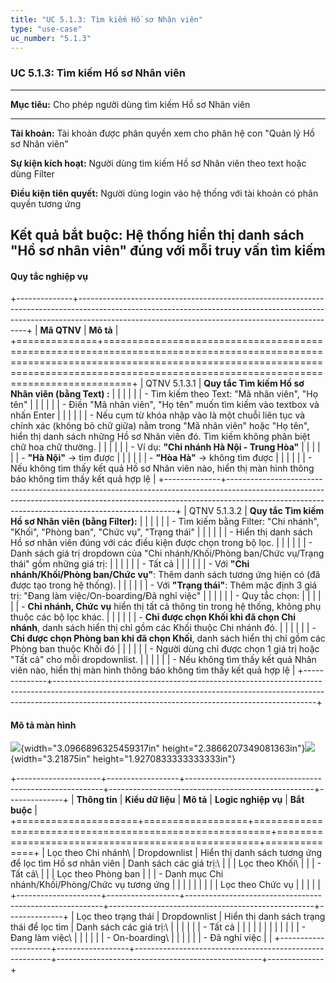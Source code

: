 ```yaml
---
title: "UC 5.1.3: Tìm kiếm Hồ sơ Nhân viên"
type: "use-case"
uc_number: "5.1.3"
---
```


### UC 5.1.3: Tìm kiếm Hồ sơ Nhân viên

  ----------------------------------------------------------------------------------------------------------
  **Mục tiêu:**               Cho phép người dùng tìm kiếm Hồ sơ Nhân viên
  --------------------------- ------------------------------------------------------------------------------
  **Tài khoản:**              Tài khoản được phân quyền xem cho phân hệ con "Quản lý Hồ sơ Nhân viên"

  **Sự kiện kích hoạt:**      Người dùng tìm kiếm Hồ sơ Nhân viên theo text hoặc dùng Filter

  **Điều kiện tiên quyết:**   Người dùng login vào hệ thống với tài khoản có phân quyền tương ứng

  **Kết quả bắt buộc:**       Hệ thống hiển thị danh sách "Hồ sơ nhân viên" đúng với mỗi truy vấn tìm kiếm
  ----------------------------------------------------------------------------------------------------------

#### Quy tắc nghiệp vụ

+--------------+-----------------------------------------------------------------------------------------------------------------------------------------------------------------------------------------------------------------------------+
| **Mã QTNV**  | **Mô tả**                                                                                                                                                                                                                   |
+==============+=============================================================================================================================================================================================================================+
| QTNV 5.1.3.1 | **Quy tắc Tìm kiếm Hồ sơ Nhân viên (bằng Text) :**                                                                                                                                                                          |
|              |                                                                                                                                                                                                                             |
|              | -   Tìm kiếm theo Text: "Mã nhân viên", "Họ tên"                                                                                                                                                                            |
|              |                                                                                                                                                                                                                             |
|              |     -   Điền "Mã nhân viên", "Họ tên" muốn tìm kiếm vào textbox và nhấn Enter                                                                                                                                               |
|              |                                                                                                                                                                                                                             |
|              |     -   Nếu cụm từ khóa nhập vào là một chuỗi liên tục và chính xác (không bỏ chữ giữa) nằm trong "Mã nhân viên" hoặc "Họ tên", hiển thị danh sách những Hồ sơ Nhân viên đó. Tìm kiếm không phân biệt chữ hoa chữ thường.   |
|              |                                                                                                                                                                                                                             |
|              |     -   Ví dụ: **\"Chi nhánh Hà Nội - Trung Hòa\"**                                                                                                                                                                         |
|              |                                                                                                                                                                                                                             |
|              |         -   **\"Hà Nội\"** → tìm được                                                                                                                                                                                       |
|              |                                                                                                                                                                                                                             |
|              |         -   **\"Hòa Hà\"** → không tìm được                                                                                                                                                                                 |
|              |                                                                                                                                                                                                                             |
|              |     -   Nếu không tìm thấy kết quả Hồ sơ Nhân viên nào, hiển thị màn hình thông báo không tìm thấy kết quả hợp lệ                                                                                                           |
+--------------+-----------------------------------------------------------------------------------------------------------------------------------------------------------------------------------------------------------------------------+
| QTNV 5.1.3.2 | **Quy tắc Tìm kiếm Hồ sơ Nhân viên (bằng Filter):**                                                                                                                                                                         |
|              |                                                                                                                                                                                                                             |
|              | -   Tìm kiếm bằng Filter: "Chi nhánh", "Khối", "Phòng ban", "Chức vụ", "Trạng thái"                                                                                                                                         |
|              |                                                                                                                                                                                                                             |
|              |     -   Hiển thị danh sách Hồ sơ nhân viên đúng với các điều kiện được chọn trong bộ lọc.                                                                                                                                   |
|              |                                                                                                                                                                                                                             |
|              |     -   Danh sách giá trị dropdown của "Chi nhánh/Khối/Phòng ban/Chức vụ/Trạng thái" gồm những giá trị:                                                                                                                     |
|              |                                                                                                                                                                                                                             |
|              |         -   Tất cả                                                                                                                                                                                                          |
|              |                                                                                                                                                                                                                             |
|              |         -   Với **"Chi nhánh/Khối/Phòng ban/Chức vụ"**: Thêm danh sách tương ứng hiện có (đã được tạo trong hệ thống).                                                                                                      |
|              |                                                                                                                                                                                                                             |
|              |         -   Với **"Trạng thái"**: Thêm mặc định 3 giá trị: "Đang làm việc/On-boarding/Đã nghỉ việc"                                                                                                                         |
|              |                                                                                                                                                                                                                             |
|              |     -   Quy tắc chọn:                                                                                                                                                                                                       |
|              |                                                                                                                                                                                                                             |
|              |         -   **Chi nhánh, Chức vụ** hiển thị tất cả thông tin trong hệ thống, không phụ thuộc các bộ lọc khác.                                                                                                               |
|              |                                                                                                                                                                                                                             |
|              |         -   **Chỉ được chọn Khối khi đã chọn Chi nhánh**, danh sách hiển thị chỉ gồm các Khối thuộc Chi nhánh đó.                                                                                                           |
|              |                                                                                                                                                                                                                             |
|              |         -   **Chỉ được chọn Phòng ban khi đã chọn Khối**, danh sách hiển thị chỉ gồm các Phòng ban thuộc Khối đó                                                                                                            |
|              |                                                                                                                                                                                                                             |
|              |     -   Người dùng chỉ được chọn 1 giá trị hoặc \"Tất cả\" cho mỗi dropdownlist.                                                                                                                                            |
|              |                                                                                                                                                                                                                             |
|              |     -   Nếu không tìm thấy kết quả Nhân viên nào, hiển thị màn hình thông báo không tìm thấy kết quả hợp lệ                                                                                                                 |
+--------------+-----------------------------------------------------------------------------------------------------------------------------------------------------------------------------------------------------------------------------+

#### Mô tả màn hình

![](media/image71.png){width="3.0966896325459317in" height="2.3866207349081363in"}![](media/image60.png){width="3.21875in" height="1.9270833333333333in"}

+---------------------+------------------+---------------------------------------------------------+---------------------------------------------------+--------------+
| **Thông tin**       | **Kiểu dữ liệu** | **Mô tả**                                               | **Logic nghiệp vụ**                               | **Bắt buộc** |
+=====================+==================+=========================================================+===================================================+==============+
| Lọc theo Chi nhánh\ | Dropdownlist     | Hiển thị danh sách tương ứng để lọc tìm Hồ sơ nhân viên | Danh sách các giá trị:\                           |              |
| Lọc theo Khối\      |                  |                                                         | - Tất cả\                                         |              |
| Lọc theo Phòng ban  |                  |                                                         | - Danh mục Chi nhánh/Khối/Phòng/Chức vụ tương ứng |              |
|                     |                  |                                                         |                                                   |              |
| Lọc theo Chức vụ    |                  |                                                         |                                                   |              |
+---------------------+------------------+---------------------------------------------------------+---------------------------------------------------+--------------+
| Lọc theo trạng thái | Dropdownlist     | Hiển thị danh sách trạng thái để lọc tìm                | Danh sách các giá trị:\                           |              |
|                     |                  |                                                         | - Tất cả                                          |              |
|                     |                  |                                                         |                                                   |              |
|                     |                  |                                                         | \- Đang làm việc\                                 |              |
|                     |                  |                                                         | - On-boarding\                                    |              |
|                     |                  |                                                         | - Đã nghỉ việc                                    |              |
+---------------------+------------------+---------------------------------------------------------+---------------------------------------------------+--------------+
